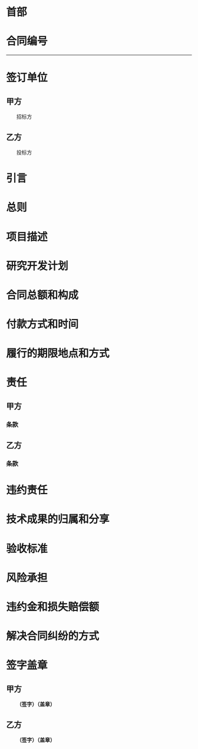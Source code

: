 # 首部


# 合同编号
----------
# 签订单位
## 甲方
&emsp;&emsp;招标方
## 乙方
&emsp;&emsp;投标方
# 引言

# 总则

# 项目描述

# 研究开发计划

# 合同总额和构成

# 付款方式和时间

# 履行的期限地点和方式

# 责任
## 甲方
### 条款

## 乙方
### 条款

# 违约责任

# 技术成果的归属和分享

# 验收标准

# 风险承担

# 违约金和损失赔偿额

# 解决合同纠纷的方式

# 签字盖章
## 甲方
&emsp;&emsp;**（签字）（盖章）**
## 乙方
&emsp;&emsp;**（签字）（盖章）**
